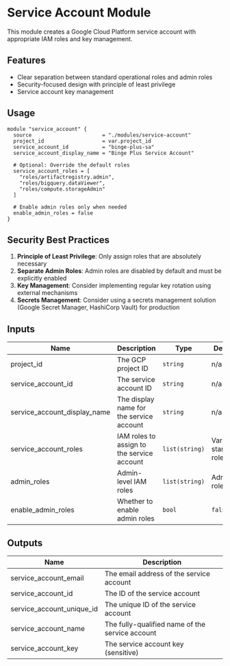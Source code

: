 # Service Account Module

This module creates a Google Cloud Platform service account with appropriate IAM roles and key management.

## Features

- Clear separation between standard operational roles and admin roles
- Security-focused design with principle of least privilege
- Service account key management

## Usage

```hcl
module "service_account" {
  source                       = "./modules/service-account"
  project_id                   = var.project_id
  service_account_id           = "binge-plus-sa"
  service_account_display_name = "Binge Plus Service Account"
  
  # Optional: Override the default roles
  service_account_roles = [
    "roles/artifactregistry.admin",
    "roles/bigquery.dataViewer",
    "roles/compute.storageAdmin"
  ]
  
  # Enable admin roles only when needed
  enable_admin_roles = false
}
```

## Security Best Practices

1. **Principle of Least Privilege**: Only assign roles that are absolutely necessary
2. **Separate Admin Roles**: Admin roles are disabled by default and must be explicitly enabled
3. **Key Management**: Consider implementing regular key rotation using external mechanisms
4. **Secrets Management**: Consider using a secrets management solution (Google Secret Manager, HashiCorp Vault) for production

## Inputs

| Name | Description | Type | Default | Required |
|------|-------------|------|---------|:--------:|
| project_id | The GCP project ID | `string` | n/a | yes |
| service_account_id | The service account ID | `string` | n/a | yes |
| service_account_display_name | The display name for the service account | `string` | n/a | yes |
| service_account_roles | IAM roles to assign to the service account | `list(string)` | Various standard roles | no |
| admin_roles | Admin-level IAM roles | `list(string)` | Admin roles | no |
| enable_admin_roles | Whether to enable admin roles | `bool` | `false` | no |

## Outputs

| Name | Description |
|------|-------------|
| service_account_email | The email address of the service account |
| service_account_id | The ID of the service account |
| service_account_unique_id | The unique ID of the service account |
| service_account_name | The fully-qualified name of the service account |
| service_account_key | The service account key (sensitive) | 
